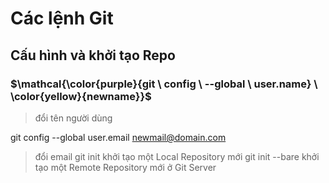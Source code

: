 # Các lệnh Git

## Cấu hình và khởi tạo Repo
### $\mathcal{\color{purple}{git \ config \ --global \ user.name} \ \color{yellow}{newname}}$
> đổi tên người dùng

git config --global user.email newmail@domain.com
> đổi email
git init
> khởi tạo một Local Repository mới
git init --bare
> khởi tạo một Remote Repository mới ở Git Server